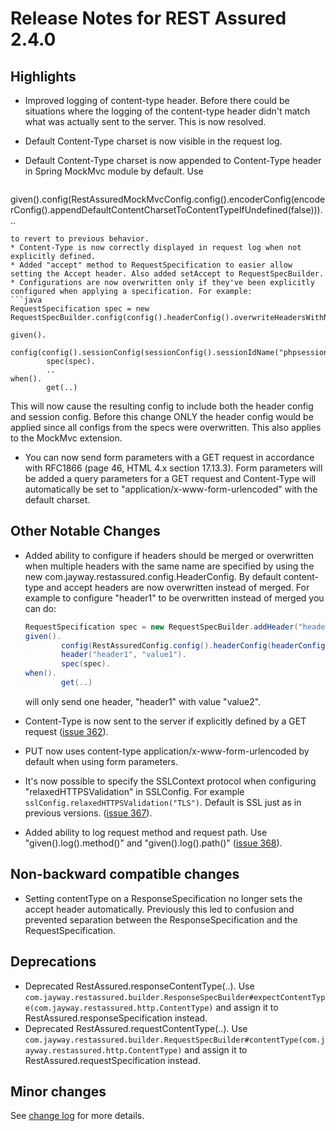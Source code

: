 # Release Notes for REST Assured 2.4.0 #

## Highlights ##
* Improved logging of content-type header. Before there could be situations where the logging of the content-type header didn't match what was actually sent to the server. This is now resolved.
* Default Content-Type charset is now visible in the request log.
* Default Content-Type charset is now appended to Content-Type header in Spring MockMvc module by default. Use

  ```java
given().config(RestAssuredMockMvcConfig.config().encoderConfig(encoderConfig().appendDefaultContentCharsetToContentTypeIfUndefined(false))). ..
  ```
  to revert to previous behavior.
* Content-Type is now correctly displayed in request log when not explicitly defined.
* Added "accept" method to RequestSpecification to easier allow setting the Accept header. Also added setAccept to RequestSpecBuilder.
* Configurations are now overwritten only if they've been explicitly configured when applying a specification. For example:
  ```java
  RequestSpecification spec = new RequestSpecBuilder.config(config().headerConfig().overwriteHeadersWithName("header1")).build();
  
  given().
          config(config().sessionConfig(sessionConfig().sessionIdName("phpsessionid"))).
          spec(spec).
          ..
  when().
          get(..)
  ```
  This will now cause the resulting config to include both the header config and session config. Before this change ONLY the header config would be applied since all configs from the specs were overwritten. This also applies to the MockMvc extension.
* You can now send form parameters with a GET request in accordance with RFC1866 (page 46, HTML 4.x section 17.13.3). Form parameters will be added a query parameters for a GET request and Content-Type will automatically be set to "application/x-www-form-urlencoded" with the default charset.

## Other Notable Changes ##
* Added ability to configure if headers should be merged or overwritten when multiple headers with the same name are specified by using the new com.jayway.restassured.config.HeaderConfig. By default content-type and accept headers are now overwritten instead of merged. For example to configure "header1" to be overwritten instead of merged you can do:
  ```java
  RequestSpecification spec = new RequestSpecBuilder.addHeader("header1", "value2").build();
  given().
          config(RestAssuredConfig.config().headerConfig(headerConfig().overwriteHeadersWithName("header1"))).
          header("header1", "value1").
          spec(spec).
  when().
          get(..)
  ```

  will only send one header, "header1" with value "value2".
* Content-Type is now sent to the server if explicitly defined by a GET request ([issue 362](https://code.google.com/p/rest-assured/issues/detail?id=362)).
* PUT now uses content-type application/x-www-form-urlencoded by default when using form parameters.
* It's now possible to specify the SSLContext protocol when configuring "relaxedHTTPSValidation" in SSLConfig. For example `sslConfig.relaxedHTTPSValidation("TLS")`. Default is SSL just as in previous versions. ([issue 367](https://code.google.com/p/rest-assured/issues/detail?id=367)).
* Added ability to log request method and request path. Use "given().log().method()" and "given().log().path()" ([issue 368](https://code.google.com/p/rest-assured/issues/detail?id=368)).

## Non-backward compatible changes ##
* Setting contentType on a ResponseSpecification no longer sets the accept header automatically. Previously this led to confusion and prevented separation between the ResponseSpecification and the RequestSpecification.

## Deprecations ##
* Deprecated RestAssured.responseContentType(..). Use `com.jayway.restassured.builder.ResponseSpecBuilder#expectContentType(com.jayway.restassured.http.ContentType)` and assign it to RestAssured.responseSpecification instead.
* Deprecated RestAssured.requestContentType(..). Use `com.jayway.restassured.builder.RequestSpecBuilder#contentType(com.jayway.restassured.http.ContentType)` and assign it to RestAssured.requestSpecification instead.


## Minor changes ##
See [change log](http://github.com/jayway/rest-assured/raw/master/changelog.txt) for more details.
